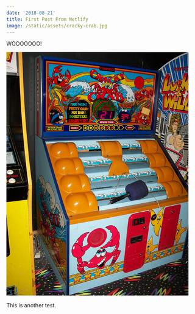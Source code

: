 ```yaml
---
date: '2018-08-21'
title: First Post From Netlify
image: /static/assets/cracky-crab.jpg
---
```

WOOOOOOO!

![Cracky Crab](/static/assets/cracky-crab.jpg)

This is another test.
